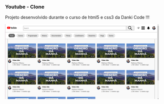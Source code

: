 ### Youtube - Clone
<p>Projeto desenvolvido durante o curso de html5 e css3 da Danki Code !!!</p>

![alt text][def]

[def]: /assets/clone-youtube.png